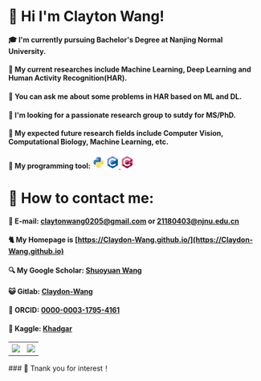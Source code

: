 # 👋 Hi I'm Clayton Wang!
#### 🎓 I'm currently pursuing Bachelor's Degree at Nanjing Normal University.
#### 🌱 My current researches include Machine Learning, Deep Learning and Human Activity Recognition(HAR).
#### 💬 You can ask me about some problems in HAR based on ML and DL.
#### 🙌 I'm looking for a passionate research group to sutdy for MS/PhD.
#### 🌌 My expected future research fields include <strong>Computer Vision</strong>, <strong>Computational Biology</strong>, <strong>Machine Learning</strong>, etc.
#### 🚀 My programming tool: <a href="https://www.python.org" target="_blank"> <img src="https://raw.githubusercontent.com/devicons/devicon/master/icons/python/python-original.svg" alt="python" width="25" height="25"/></a> <a href="https://www.cprogramming.com/" target="_blank"> <img src="https://raw.githubusercontent.com/devicons/devicon/master/icons/c/c-original.svg" alt="c" width="25" height="25"/> </a> <a href="https://www.w3schools.com/cpp/" target="_blank"> <img src="https://raw.githubusercontent.com/devicons/devicon/master/icons/cplusplus/cplusplus-original.svg" alt="cplusplus" width="25" height="25"/></a>
# 🎡 How to contact me: 
#### 📧 E-mail: claytonwang0205@gmail.com or 21180403@njnu.edu.cn
#### 🐈 My Homepage is [https://Claydon-Wang.github.io/](https://Claydon-Wang.github.io)
#### 🔍 My Google Scholar: [Shuoyuan Wang](https://scholar.google.com/citations?hl=zh-CN&user=SfMkEYgAAAAJ)
#### 😺 Gitlab: [Claydon-Wang](https://gitlab.com/Clayden-Wang)
#### 🍈 ORCID: [0000-0003-1795-4161](https://orcid.org/0000-0003-1795-4161)
#### 👻 Kaggle: [Khadgar](https://www.kaggle.com/claydonwang)


<table>
  <tr>
    <th><img src="https://github-readme-stats.vercel.app/api?username=Claydon-Wang&show_icons=true&count_private=true&hide=prs&theme=dark"/></th>
    <th><img src="https://github-readme-stats.vercel.app/api/top-langs/?username=Claydon-Wang&layout=compact&hide_border=true&langs_count=10&theme=dark"/></th>
  </tr>
  <tr>
   
  </tr>
</table>
### 🍉 Tnank you for interest！


<!-- 
**Claydon-Wang/Clayden-Wang** is a ✨ _special_ ✨ repository because its `README.md` (this file) appears on your GitHub profile.

Here are some ideas to get you started:

- 🔭 I’m currently working on ...
- 🌱 I’m currently learning ...
- 👯 I’m looking to collaborate on ...
- 🤔 I’m looking for help with ...
- 💬 Ask me about ...
- 📫 How to reach me: ...
- 😄 Pronouns: ...
- ⚡ Fun fact: ...

 -->
